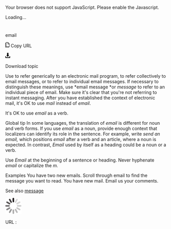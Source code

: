 Your browser does not support JavaScript. Please enable the Javascript.

Loading...

# 

email

![Copy URL](email_files/Copy.png)
Copy URL

![Download](email_files/Download.png)

Download topic

Use to
refer generically to an electronic mail program, to refer collectively
to email messages, or to refer to individual email messages. If
necessary to distinguish these meanings, use *email message *or *message* to refer to an individual piece of email. Make sure it's
clear that you're not referring to instant messaging. After you
have established the context of electronic mail, it's OK to use *mail* instead of *email*.

It's OK to use *email* as a verb.

Global tip In some languages, the translation of *email* is different for noun and verb forms. If you use *email* as a noun, provide enough context that localizers can identify its role in the sentence. For example, write *send an email,* which positions *email* after a verb and an article, where a noun is expected. In contrast, *Email* used by itself as a heading could be a noun or a verb. 

Use *Email* at the beginning of a sentence or heading. Never hyphenate *email* or capitalize the *m.*

Examples
You have two new emails.
Scroll through email to find the message you want to read.
You have new mail.
Email us your comments. 

See also [](https://worldready.cloudapp.net/Styleguide/Read?id=2700&topicid=35453)[message](https://worldready.cloudapp.net/Styleguide/Read?id=2700&topicid=35453)

![In progress](email_files/activity-large.gif)

URL :
